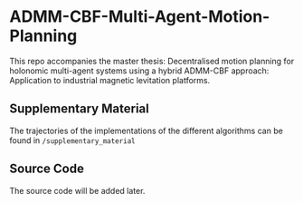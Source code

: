 # ADMM-CBF-Multi-Agent-Motion-Planning
This repo accompanies the master thesis: Decentralised motion planning for holonomic multi-agent systems using a hybrid ADMM-CBF approach: Application to industrial magnetic levitation platforms.

## Supplementary Material

The trajectories of the implementations of the different algorithms can be found in ```/supplementary_material```

## Source Code

The source code will be added later.
